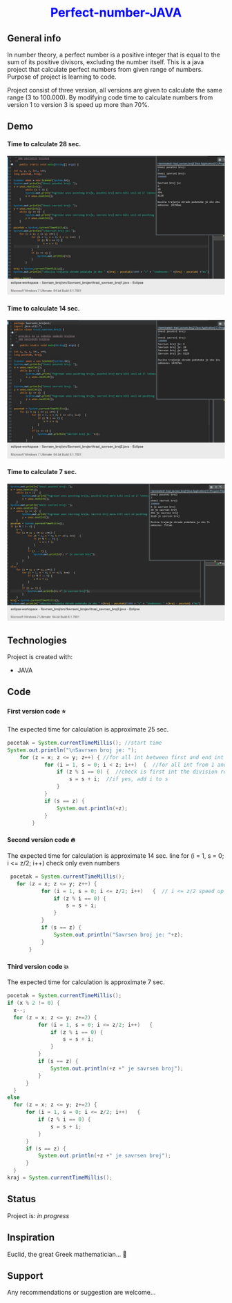 
<h1 align="center" style="color:blue;">Perfect-number-JAVA</h1>

## General info
In number theory, a perfect number is a positive integer that is equal to the sum of its positive divisors, excluding the number itself.
This is a java project that calculate perfect numbers from given range of numbers. Purpose of project is learning to code.

Project consist of three version, all versions are given to calculate the same range (3 to 100.000). By modifying code time to calculate numbers
from version 1 to version 3 is speed up more than 70%.

## Demo	
#### Time to calculate 28 sec.
![](perfect_v1.jpg)

#### Time to calculate 14 sec.
![](perfect_v2.jpg)
  
#### Time to calculate 7 sec.
![](perfect_v3.jpg)

## Technologies
Project is created with:
* JAVA	
  
## Code
### <h4>First version code  :star:</h4>
The expected time for calculation is approximate 25 sec.
```java
pocetak = System.currentTimeMillis(); //start time
System.out.println("\nSavrsen broj je: ");
	for (z = x; z <= y; z++) { //for all int between first and end int
			for (i = 1, s = 0; i < z; i++)	{  //for all int from 1 and end int
				if (z % i == 0)	{  //check is first int the division remainder
					s = s + i;  //if yes, add i to s
				}
			}
			if (s == z)	{
				System.out.println(+z);
			}
		}
```
### <h4>Second version code  :fire:</h4>
The expected time for calculation is approximate 14 sec.
line for (i = 1, s = 0; i <= z/2; i++) check only even numbers
 ```java
  pocetak = System.currentTimeMillis();
	for (z = x; z <= y; z++) {
			for (i = 1, s = 0; i <= z/2; i++)	{  // i <= z/2 speed up code for 50%, that means only even numbers will bee calculated
				if (z % i == 0)	{
					s = s + i;
				}
			}
			if (s == z)	{
				System.out.println("Savrsen broj je: "+z);
			}
		}
  ```
  ### <h4>Third version code :collision:</h4> 
  The expected time for calculation is approximate 7 sec.
  ```java
pocetak = System.currentTimeMillis();
if (x % 2 != 0) {
	x--;
	for (z = x; z <= y; z+=2) {
			for (i = 1, s = 0; i <= z/2; i++)	{
				if (z % i == 0)	{
					s = s + i;
				}
			}
			if (s == z)	{
				System.out.println(+z +" je savrsen broj");
			}
		}
	}
else
	for (z = x; z <= y; z+=2) {
		for (i = 1, s = 0; i <= z/2; i++)	{
			if (z % i == 0)	{
				s = s + i;
			}
		}
		if (s == z)	{
			System.out.println(+z +" je savrsen broj");
		}
	}
kraj = System.currentTimeMillis();
```

## Status
Project is: _in progress_

## Inspiration
Euclid, the great Greek mathematician... :100:

## Support
Any recommendations or suggestion are welcome...
